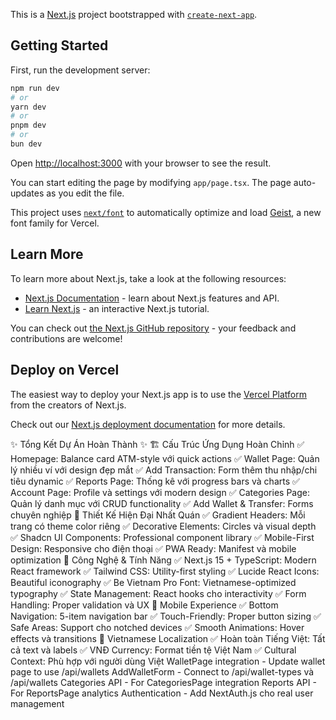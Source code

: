 This is a [Next.js](https://nextjs.org) project bootstrapped with [`create-next-app`](https://nextjs.org/docs/app/api-reference/cli/create-next-app).

## Getting Started

First, run the development server:

```bash
npm run dev
# or
yarn dev
# or
pnpm dev
# or
bun dev
```

Open [http://localhost:3000](http://localhost:3000) with your browser to see the result.

You can start editing the page by modifying `app/page.tsx`. The page auto-updates as you edit the file.

This project uses [`next/font`](https://nextjs.org/docs/app/building-your-application/optimizing/fonts) to automatically optimize and load [Geist](https://vercel.com/font), a new font family for Vercel.

## Learn More

To learn more about Next.js, take a look at the following resources:

- [Next.js Documentation](https://nextjs.org/docs) - learn about Next.js features and API.
- [Learn Next.js](https://nextjs.org/learn) - an interactive Next.js tutorial.

You can check out [the Next.js GitHub repository](https://github.com/vercel/next.js) - your feedback and contributions are welcome!

## Deploy on Vercel

The easiest way to deploy your Next.js app is to use the [Vercel Platform](https://vercel.com/new?utm_medium=default-template&filter=next.js&utm_source=create-next-app&utm_campaign=create-next-app-readme) from the creators of Next.js.

Check out our [Next.js deployment documentation](https://nextjs.org/docs/app/building-your-application/deploying) for more details.

✨ Tổng Kết Dự Án Hoàn Thành ✨
🏗️ Cấu Trúc Ứng Dụng Hoàn Chỉnh
✅ Homepage: Balance card ATM-style với quick actions
✅ Wallet Page: Quản lý nhiều ví với design đẹp mắt
✅ Add Transaction: Form thêm thu nhập/chi tiêu dynamic
✅ Reports Page: Thống kê với progress bars và charts
✅ Account Page: Profile và settings với modern design
✅ Categories Page: Quản lý danh mục với CRUD functionality
✅ Add Wallet & Transfer: Forms chuyên nghiệp
🎨 Thiết Kế Hiện Đại Nhất Quán
✅ Gradient Headers: Mỗi trang có theme color riêng
✅ Decorative Elements: Circles và visual depth
✅ Shadcn UI Components: Professional component library
✅ Mobile-First Design: Responsive cho điện thoại
✅ PWA Ready: Manifest và mobile optimization
🔧 Công Nghệ & Tính Năng
✅ Next.js 15 + TypeScript: Modern React framework
✅ Tailwind CSS: Utility-first styling
✅ Lucide React Icons: Beautiful iconography
✅ Be Vietnam Pro Font: Vietnamese-optimized typography
✅ State Management: React hooks cho interactivity
✅ Form Handling: Proper validation và UX
📱 Mobile Experience
✅ Bottom Navigation: 5-item navigation bar
✅ Touch-Friendly: Proper button sizing
✅ Safe Areas: Support cho notched devices
✅ Smooth Animations: Hover effects và transitions
🎯 Vietnamese Localization
✅ Hoàn toàn Tiếng Việt: Tất cả text và labels
✅ VNĐ Currency: Format tiền tệ Việt Nam
✅ Cultural Context: Phù hợp với người dùng Việt
WalletPage integration - Update wallet page to use /api/wallets
AddWalletForm - Connect to /api/wallet-types và /api/wallets
Categories API - For CategoriesPage integration
Reports API - For ReportsPage analytics
Authentication - Add NextAuth.js cho real user management

